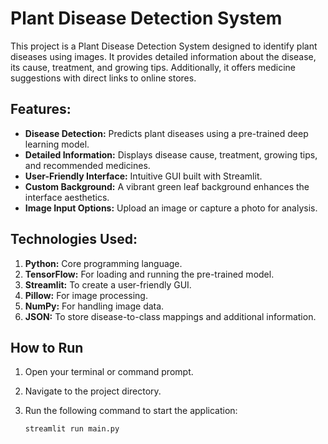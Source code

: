 # Plant Disease Detection System

This project is a Plant Disease Detection System designed to identify plant diseases using images. It provides detailed information about the disease, its cause, treatment, and growing tips. Additionally, it offers medicine suggestions with direct links to online stores.

## Features:
- **Disease Detection:** Predicts plant diseases using a pre-trained deep learning model.
- **Detailed Information:** Displays disease cause, treatment, growing tips, and recommended medicines.
- **User-Friendly Interface:** Intuitive GUI built with Streamlit.
- **Custom Background:** A vibrant green leaf background enhances the interface aesthetics.
- **Image Input Options:** Upload an image or capture a photo for analysis.

## Technologies Used:
1. **Python:** Core programming language.
2. **TensorFlow:** For loading and running the pre-trained model.
3. **Streamlit:** To create a user-friendly GUI.
4. **Pillow:** For image processing.
5. **NumPy:** For handling image data.
6. **JSON:** To store disease-to-class mappings and additional information.

## How to Run

1. Open your terminal or command prompt.
2. Navigate to the project directory.
3. Run the following command to start the application:

   ```bash
   streamlit run main.py
